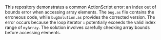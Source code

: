 This repository demonstrates a common ActionScript error: an index out of bounds error when accessing array elements.  The `bug.as` file contains the erroneous code, while `bugSolution.as` provides the corrected version.  The error occurs because the loop iterator `i` potentially exceeds the valid index range of `myArray`. The solution involves carefully checking array bounds before accessing elements.